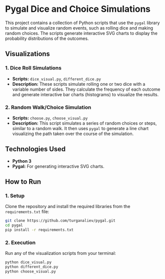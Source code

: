 # Pygal Dice and Choice Simulations

This project contains a collection of Python scripts that use the `pygal` library to simulate and visualize random events, such as rolling dice and making random choices. The scripts generate interactive SVG charts to display the probability distributions of the outcomes.

## Visualizations

### 1. Dice Roll Simulations
* **Scripts:** `dice_visual.py`, `different_dice.py`
* **Description:** These scripts simulate rolling one or two dice with a variable number of sides. They calculate the frequency of each outcome and generate interactive bar charts (histograms) to visualize the results.

### 2. Random Walk/Choice Simulation
* **Scripts:** `choose.py`, `choose_visual.py`
* **Description:** This script simulates a series of random choices or steps, similar to a random walk. It then uses `pygal` to generate a line chart visualizing the path taken over the course of the simulation.

## Technologies Used
* **Python 3**
* **Pygal:** For generating interactive SVG charts.

## How to Run

### 1. Setup
Clone the repository and install the required libraries from the `requirements.txt` file:
```bash
git clone https://github.com/turganaliev/pygal.git
cd pygal
pip install -r requirements.txt
```
### 2. Execution
Run any of the visualization scripts from your terminal:
```bash
python dice_visual.py
python different_dice.py
python choose_visual.py
```
